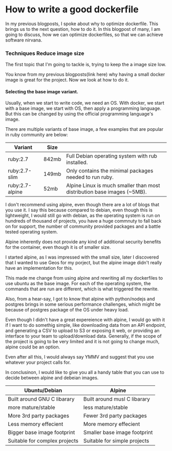 # How to write a good dockerfile

In my previous blogposts, I spoke about why to optimize dockerfile. This brings us to the next question, how to do it.
In this blogpost of many, I am going to discuss, how we can optimize dockerfiles, so that we can achieve software nirvana.

### Techniques Reduce image size

The first topic that I'm going to tackle is, trying to keep the a image size low.

You know from my previous blogposts(link here) why having a small docker image is great for the project.
Now we look at how to do it.

#### Selecting the base image variant.

Usually, when we start to write code, we need an OS.
With docker, we start with a base image, we start with OS, then apply a programming language.
But this can be changed by using the official programming language's image.

There are multiple variants of base image, a few examples that are popular in ruby community are below:

| Variant         | Size  |                                                                         |
|-----------------|-------|-------------------------------------------------------------------------|
| ruby:2.7        | 842mb | Full Debian operating system with rub installed.                        |
| ruby:2.7-slim   | 149mb | Only contains the minimal packages needed to run ruby.                  |
| ruby:2.7-alpine | 52mb  | Alpine Linux is much smaller than most distribution base images (~5MB). |


I don't recommend using alpine, even though there are a lot of blogs that you use it.
I say this because compared to debian, even though this is lightweight, I would still go with debian, 
as the operating system is run on hundreds of thousand of projects, you have a huge commnuty to fall back on for support, 
the number of community provided packages and a battle tested operating system.

Alpine inherently does not provide any kind of additional security benefits for the container, even though it is of smaller size.

I started alpine, as I was impressed with the small size, later I discovered that I wanted to use Geos for my porject, but
the alpine image didn't really have an implementation for this. 

This made me change from using alpine and rewriting all my dockerfiles to use ubuntu as the base image.
For each of the operating system, the commands that are run are different, which is what triggered the rewrite.

Also, from a hear-say, I got to know that alpine with python/nodejs and postgres brings in some serious performance challenges, 
which might be because of postgres package of the OS under heavy load. 

Even though I didn't have a great expereience with alpine, I would go with it if I want to do somethig simple, 
like downloading data from an API endpoint, and generating a CSV to upload to S3 or exposing it web,
or providing an interface to your team to upload/download data.
Generally, if the scope of the project is going to be very limited and it is not going to change much, alpine could be an option.

Even after all this, I would always say YMMV and suggest that you use whatever your project calls for.

In conclusinon, I would like to give you all a handy table that you can use to decide between alpine and debeian images.


| Ubuntu/Debian                 | Alpine                       |
|-------------------------------|------------------------------|
| Built around GNU C libarary   | Built around musl C libarary |
| more mature/stable            | less mature/stable           |
| More 3rd party packages       | Fewer 3rd party packages     |
| Less memory effecient         | More memory effecient        |
| Bigger base image footprint   | Smaller base image footprint |
| Suitable for complex projects | Suitable for simple projects |

